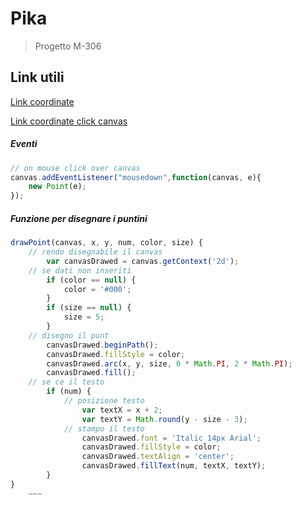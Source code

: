 # Pika

>Progetto M-306

## Link utili

[Link coordinate](https://linuxhint.com/get-mouse-coordinates-javascript/#:~:text=To%20get%20mouse%20coordinates%20in%20JavaScript%2C%20apply%20the%20%E2%80%9CclientX%E2%80%9D,current%20screen%20or%20with%20an%20%E2%80%9C)

[Link coordinate click canvas](https://www.geeksforgeeks.org/how-to-get-the-coordinates-of-a-mouse-click-on-a-canvas-element/)

##### Eventi 

~~~ JavaScript
// on mouse click over canvas
canvas.addEventListener("mousedown",function(canvas, e){
    new Point(e);
});
~~~

##### Funzione per disegnare i puntini

~~~JavaScript
drawPoint(canvas, x, y, num, color, size) {
	// rendo disegnabile il canvas
		var canvasDrawed = canvas.getContext('2d');
	// se dati non inseriti
		if (color == null) {
			color = '#000';
		}
		if (size == null) {
			size = 5;
		}
	// disegno il punt
		canvasDrawed.beginPath();
		canvasDrawed.fillStyle = color;
		canvasDrawed.arc(x, y, size, 0 * Math.PI, 2 * Math.PI);
		canvasDrawed.fill();
	// se ce il testo
		if (num) {
			// posizione testo
				var textX = x + 2;
				var textY = Math.round(y - size - 3);
			// stampo il testo
				canvasDrawed.font = 'Italic 14px Arial';
				canvasDrawed.fillStyle = color;
				canvasDrawed.textAlign = 'center';
				canvasDrawed.fillText(num, textX, textY);
		}
}
    ~~~ 


